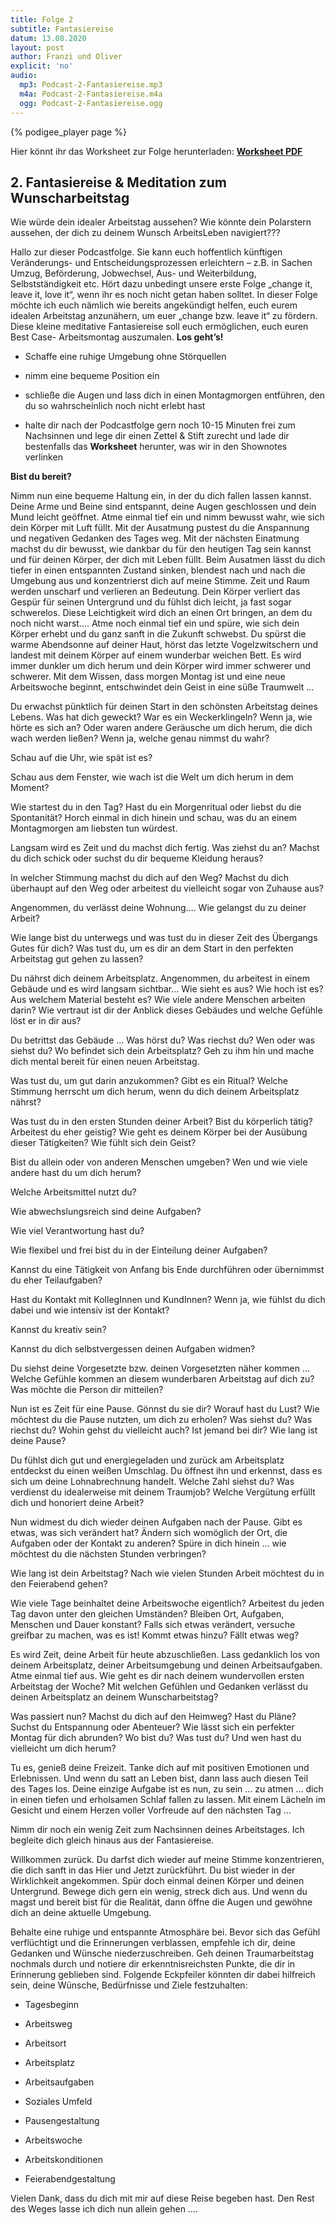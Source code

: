 ```yaml
---
title: Folge 2
subtitle: Fantasiereise
datum: 13.08.2020
layout: post
author: Franzi und Oliver
explicit: 'no'
audio:
  mp3: Podcast-2-Fantasiereise.mp3  
  m4a: Podcast-2-Fantasiereise.m4a
  ogg: Podcast-2-Fantasiereise.ogg
---
```


{% podigee_player page %}

Hier könnt ihr das Worksheet zur Folge herunterladen: [**Worksheet PDF**](/download/worksheet_wunscharbeitstag.pdf)

## 2. Fantasiereise & Meditation zum Wunscharbeitstag 

Wie würde dein idealer Arbeitstag aussehen? Wie könnte dein Polarstern aussehen, der dich zu deinem Wunsch ArbeitsLeben navigiert??? 

 

Hallo zur dieser Podcastfolge. Sie kann euch hoffentlich künftigen Veränderungs- und Entscheidungsprozessen erleichtern – z.B. in Sachen Umzug, Beförderung, Jobwechsel, Aus- und Weiterbildung, Selbstständigkeit etc. Hört dazu unbedingt unsere erste Folge „change it, leave it, love it“, wenn ihr es noch nicht getan haben solltet. In dieser Folge möchte ich euch nämlich wie bereits angekündigt helfen, euch eurem idealen Arbeitstag anzunähern, um euer „change bzw. leave it“ zu fördern. Diese kleine meditative Fantasiereise soll euch ermöglichen, euch euren Best Case- Arbeitsmontag auszumalen. **Los geht’s!** 

 

* Schaffe eine ruhige Umgebung ohne Störquellen 

* nimm eine bequeme Position ein 

* schließe die Augen und lass dich in einen Montagmorgen entführen, den du so wahrscheinlich noch nicht erlebt hast 

* halte dir nach der Podcastfolge gern noch 10-15 Minuten frei zum Nachsinnen und lege dir einen Zettel & Stift zurecht und lade dir bestenfalls das **Worksheet** herunter, was wir in den Shownotes verlinken 

 

**Bist du bereit?** 

 

 Nimm nun eine bequeme Haltung ein, in der du dich fallen lassen kannst. Deine Arme und Beine sind entspannt, deine Augen geschlossen und dein Mund leicht geöffnet. Atme einmal tief ein und nimm bewusst wahr, wie sich dein Körper mit Luft füllt. Mit der Ausatmung pustest du die Anspannung und negativen Gedanken des Tages weg. Mit der nächsten Einatmung machst du dir bewusst, wie dankbar du für den heutigen Tag sein kannst und für deinen Körper, der dich mit Leben füllt. Beim Ausatmen lässt du dich tiefer in einen entspannten Zustand sinken, blendest nach und nach die Umgebung aus und konzentrierst dich auf meine Stimme. Zeit und Raum werden unscharf und verlieren an Bedeutung. Dein Körper verliert das Gespür für seinen Untergrund und du fühlst dich leicht, ja fast sogar schwerelos. Diese Leichtigkeit wird dich an einen Ort bringen, an dem du noch nicht warst…. Atme noch einmal tief ein und spüre, wie sich dein Körper erhebt und du ganz sanft in die Zukunft schwebst. Du spürst die warme Abendsonne auf deiner Haut, hörst das letzte Vogelzwitschern und landest mit deinem Körper auf einem wunderbar weichen Bett. Es wird immer dunkler um dich herum und dein Körper wird immer schwerer und schwerer. Mit dem Wissen, dass morgen Montag ist und eine neue Arbeitswoche beginnt, entschwindet dein Geist in eine süße Traumwelt … 

 

Du erwachst pünktlich für deinen Start in den schönsten Arbeitstag deines Lebens. Was hat dich geweckt? War es ein Weckerklingeln? Wenn ja, wie hörte es sich an? Oder waren andere Geräusche um dich herum, die dich wach werden ließen? Wenn ja, welche genau nimmst du wahr? 

 

Schau auf die Uhr, wie spät ist es? 

 

Schau aus dem Fenster, wie wach ist die Welt um dich herum in dem Moment? 

 

Wie startest du in den Tag? Hast du ein Morgenritual oder liebst du die Spontanität? Horch einmal in dich hinein und schau, was du an einem Montagmorgen am liebsten tun würdest. 

 

Langsam wird es Zeit und du machst dich fertig. Was ziehst du an? Machst du dich schick oder suchst du dir bequeme Kleidung heraus? 

 

In welcher Stimmung machst du dich auf den Weg? Machst du dich überhaupt auf den Weg oder arbeitest du vielleicht sogar von Zuhause aus? 

 

Angenommen, du verlässt deine Wohnung…. Wie gelangst du zu deiner Arbeit? 

 

Wie lange bist du unterwegs und was tust du in dieser Zeit des Übergangs Gutes für dich? Was tust du, um es dir an dem Start in den perfekten Arbeitstag gut gehen zu lassen? 

 

Du nährst dich deinem Arbeitsplatz. Angenommen, du arbeitest in einem Gebäude und es wird langsam sichtbar… Wie sieht es aus? Wie hoch ist es? Aus welchem Material besteht es? Wie viele andere Menschen arbeiten darin? Wie vertraut ist dir der Anblick dieses Gebäudes und welche Gefühle löst er in dir aus? 

 

Du betrittst das Gebäude … Was hörst du? Was riechst du? Wen oder was siehst du? Wo befindet sich dein Arbeitsplatz? Geh zu ihm hin und mache dich mental bereit für einen neuen Arbeitstag. 

 

Was tust du, um gut darin anzukommen? Gibt es ein Ritual? Welche Stimmung herrscht um dich herum, wenn du dich deinem Arbeitsplatz nährst? 

 

Was tust du in den ersten Stunden deiner Arbeit? Bist du körperlich tätig? Arbeitest du eher geistig? Wie geht es deinem Körper bei der Ausübung dieser Tätigkeiten? Wie fühlt sich dein Geist? 

 

Bist du allein oder von anderen Menschen umgeben? Wen und wie viele andere hast du um dich herum? 

 

Welche Arbeitsmittel nutzt du? 

 

Wie abwechslungsreich sind deine Aufgaben? 

 

Wie viel Verantwortung hast du? 

 

Wie flexibel und frei bist du in der Einteilung deiner Aufgaben? 

 

Kannst du eine Tätigkeit von Anfang bis Ende durchführen oder übernimmst du eher Teilaufgaben? 

 

Hast du Kontakt mit KollegInnen und KundInnen? Wenn ja, wie fühlst du dich dabei und wie intensiv ist der Kontakt? 

 

Kannst du kreativ sein? 

 

Kannst du dich selbstvergessen deinen Aufgaben widmen? 

 

Du siehst deine Vorgesetzte bzw. deinen Vorgesetzten näher kommen … Welche Gefühle kommen an diesem wunderbaren Arbeitstag auf dich zu? Was möchte die Person dir mitteilen? 

 

Nun ist es Zeit für eine Pause. Gönnst du sie dir? Worauf hast du Lust? Wie möchtest du die Pause nutzten, um dich zu erholen? Was siehst du? Was riechst du? Wohin gehst du vielleicht auch? Ist jemand bei dir? Wie lang ist deine Pause? 

 

Du fühlst dich gut und energiegeladen und zurück am Arbeitsplatz entdeckst du einen weißen Umschlag. Du öffnest ihn und erkennst, dass es sich um deine Lohnabrechnung handelt. Welche Zahl siehst du? Was verdienst du idealerweise mit deinem Traumjob? Welche Vergütung erfüllt dich und honoriert deine Arbeit? 

 

Nun widmest du dich wieder deinen Aufgaben nach der Pause. Gibt es etwas, was sich verändert hat? Ändern sich womöglich der Ort, die Aufgaben oder der Kontakt zu anderen? Spüre in dich hinein … wie möchtest du die nächsten Stunden verbringen? 

 

Wie lang ist dein Arbeitstag? Nach wie vielen Stunden Arbeit möchtest du in den Feierabend gehen? 

 

Wie viele Tage beinhaltet deine Arbeitswoche eigentlich? Arbeitest du jeden Tag davon unter den gleichen Umständen? Bleiben Ort, Aufgaben, Menschen und Dauer konstant? Falls sich etwas verändert, versuche greifbar zu machen, was es ist! Kommt etwas hinzu? Fällt etwas weg? 

 

Es wird Zeit, deine Arbeit für heute abzuschließen. Lass gedanklich los von deinem Arbeitsplatz, deiner Arbeitsumgebung und deinen Arbeitsaufgaben. Atme einmal tief aus. Wie geht es dir nach deinem wundervollen ersten Arbeitstag der Woche? Mit welchen Gefühlen und Gedanken verlässt du deinen Arbeitsplatz an deinem Wunscharbeitstag? 

 

Was passiert nun? Machst du dich auf den Heimweg? Hast du Pläne? Suchst du Entspannung oder Abenteuer? Wie lässt sich ein perfekter Montag für dich abrunden? Wo bist du? Was tust du? Und wen hast du vielleicht um dich herum? 

 

Tu es, genieß deine Freizeit. Tanke dich auf mit positiven Emotionen und Erlebnissen. Und wenn du satt an Leben bist, dann lass auch diesen Teil des Tages los. Deine einzige Aufgabe ist es nun, zu sein … zu atmen … dich in einen tiefen und erholsamen Schlaf fallen zu lassen. Mit einem Lächeln im Gesicht und einem Herzen voller Vorfreude auf den nächsten Tag … 

 

Nimm dir noch ein wenig Zeit zum Nachsinnen deines Arbeitstages. Ich begleite dich gleich hinaus aus der Fantasiereise. 

 

Willkommen zurück. Du darfst dich wieder auf meine Stimme konzentrieren, die dich sanft in das Hier und Jetzt zurückführt. Du bist wieder in der Wirklichkeit angekommen. Spür doch einmal deinen Körper und deinen Untergrund. Bewege dich gern ein wenig, streck dich aus. Und wenn du magst und bereit bist für die Realität, dann öffne die Augen und gewöhne dich an deine aktuelle Umgebung. 

 

Behalte eine ruhige und entspannte Atmosphäre bei. Bevor sich das Gefühl verflüchtigt und die Erinnerungen verblassen, empfehle ich dir, deine Gedanken und Wünsche niederzuschreiben. Geh deinen Traumarbeitstag nochmals durch und notiere dir erkenntnisreichsten Punkte, die dir in Erinnerung geblieben sind. Folgende Eckpfeiler könnten dir dabei hilfreich sein, deine Wünsche, Bedürfnisse und Ziele festzuhalten: 

* Tagesbeginn 

* Arbeitsweg 

* Arbeitsort 

* Arbeitsplatz 

* Arbeitsaufgaben 

* Soziales Umfeld 

* Pausengestaltung 

* Arbeitswoche 

* Arbeitskonditionen 

* Feierabendgestaltung 
 

Vielen Dank, dass du dich mit mir auf diese Reise begeben hast. Den Rest des Weges lasse ich dich nun allein gehen …. 